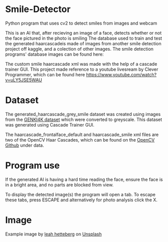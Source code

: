 # Smile-Detector
Python program that uses cv2 to detect smiles from images and webcam

This is an AI that, after recieving an image of a face, detects whether or not the face pictured in the photo is smiling
The database used to train and test the generated haarcascadeis made of images from another smile detection project off kaggle, and a colection of other images. 
The smile detection programs' database images can be found here:

The custom smile haarcascade xml was made with the help of a cascade trainer GUI.
This project made reference to a youtube livesream by Clever Programmer, which can be found here https://www.youtube.com/watch?v=uLY5JSE5WAU

# Dataset

The generated_haarcascade_grey_smile dataset was created using images from the [GENKI4K dataset](https://inc.ucsd.edu/mplab/398/) which were converted to greyscale.
This dataset was generated using Cascade Trainer GUI.

The haarcascade_frontalface_default and haarcascade_smile xml files are two of the OpenCV Haar Cascades, which can be found on the [OpenCV Github](https://github.com/opencv/opencv) under data.

# Program use

If the generated AI is having a hard time reading the face, ensure the face is in a bright area, and no parts are blocked from view. 

To display the detected image(s) the program will open a tab. To escape these tabs, press ESCAPE and alternatively for photo analysis click the X.

# Image

Example image by <a href="https://unsplash.com/@leahhetteberg?utm_source=unsplash&utm_medium=referral&utm_content=creditCopyText">leah hetteberg</a> on <a href="https://unsplash.com/?utm_source=unsplash&utm_medium=referral&utm_content=creditCopyText">Unsplash</a>
  

